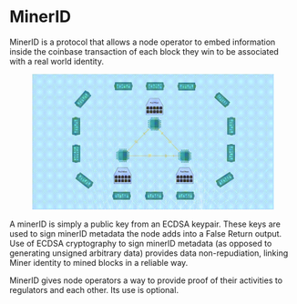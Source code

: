 # MinerID

MinerID is a protocol that allows a node operator to embed information inside the coinbase transaction of each block they win to be associated with a real world identity.

<figure><img src="../../../.gitbook/assets/Chapter 5 GIF 12.gif" alt=""><figcaption></figcaption></figure>

A minerID is simply a public key from an ECDSA keypair. These keys are used to sign minerID metadata the node adds into a False Return output. Use of ECDSA cryptography to sign minerID metadata (as opposed to generating unsigned arbitrary data) provides data non-repudiation, linking Miner identity to mined blocks in a reliable way.

MinerID gives node operators a way to provide proof of their activities to regulators and each other. Its use is optional.

